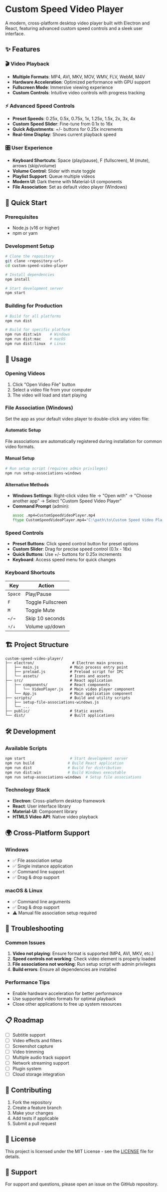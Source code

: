 # Custom Speed Video Player

A modern, cross-platform desktop video player built with Electron and React, featuring advanced custom speed controls and a sleek user interface.

## ✨ Features

### 🎬 Video Playback

- **Multiple Formats**: MP4, AVI, MKV, MOV, WMV, FLV, WebM, M4V
- **Hardware Acceleration**: Optimized performance with GPU support
- **Fullscreen Mode**: Immersive viewing experience
- **Custom Controls**: Intuitive video controls with progress tracking

### ⚡ Advanced Speed Controls

- **Preset Speeds**: 0.25x, 0.5x, 0.75x, 1x, 1.25x, 1.5x, 2x, 3x, 4x
- **Custom Speed Slider**: Fine-tune from 0.1x to 16x
- **Quick Adjustments**: +/- buttons for 0.25x increments
- **Real-time Display**: Shows current playback speed

### 🎛️ User Experience

- **Keyboard Shortcuts**: Space (play/pause), F (fullscreen), M (mute), arrows (skip/volume)
- **Volume Control**: Slider with mute toggle
- **Playlist Support**: Queue multiple videos
- **Modern UI**: Dark theme with Material-UI components
- **File Association**: Set as default video player (Windows)

## 🚀 Quick Start

### Prerequisites

- Node.js (v16 or higher)
- npm or yarn

### Development Setup

```bash
# Clone the repository
git clone <repository-url>
cd custom-speed-video-player

# Install dependencies
npm install

# Start development server
npm start
```

### Building for Production

```bash
# Build for all platforms
npm run dist

# Build for specific platform
npm run dist:win    # Windows
npm run dist:mac    # macOS
npm run dist:linux  # Linux
```

## 📖 Usage

### Opening Videos

1. Click "Open Video File" button
2. Select a video file from your computer
3. The video will load and start playing

### File Association (Windows)

Set the app as your default video player to double-click any video file:

#### Automatic Setup

File associations are automatically registered during installation for common video formats.

#### Manual Setup

```bash
# Run setup script (requires admin privileges)
npm run setup-associations-windows
```

#### Alternative Methods

- **Windows Settings**: Right-click video file → "Open with" → "Choose another app" → Select "Custom Speed Video Player"
- **Command Prompt** (admin):
  ```cmd
  assoc .mp4=CustomSpeedVideoPlayer.mp4
  ftype CustomSpeedVideoPlayer.mp4="C:\path\to\Custom Speed Video Player.exe" "%1"
  ```

### Speed Controls

- **Preset Buttons**: Click speed control button for preset options
- **Custom Slider**: Drag for precise speed control (0.1x - 16x)
- **Quick Buttons**: Use +/- buttons for 0.25x increments
- **Keyboard**: Access speed menu for quick changes

### Keyboard Shortcuts

| Key     | Action            |
| ------- | ----------------- |
| `Space` | Play/Pause        |
| `F`     | Toggle Fullscreen |
| `M`     | Toggle Mute       |
| `←/→`   | Skip 10 seconds   |
| `↑/↓`   | Volume up/down    |

## 🏗️ Project Structure

```
custom-speed-video-player/
├── electron/                 # Electron main process
│   ├── main.js              # Main process entry point
│   ├── preload.js           # Preload script for IPC
│   └── assets/              # Icons and assets
├── src/                     # React application
│   ├── components/          # React components
│   │   └── VideoPlayer.js   # Main video player component
│   └── App.js               # Main application component
├── scripts/                 # Build and utility scripts
│   ├── setup-file-associations-windows.js
│   └── ...
├── public/                  # Static assets
└── dist/                    # Built applications
```

## 🛠️ Development

### Available Scripts

```bash
npm start                    # Start development server
npm run build               # Build React application
npm run dist                # Build for distribution
npm run dist:win            # Build Windows executable
npm run setup-associations-windows  # Setup file associations
```

### Technology Stack

- **Electron**: Cross-platform desktop framework
- **React**: User interface library
- **Material-UI**: Component library
- **HTML5 Video API**: Native video playback

## 🌍 Cross-Platform Support

### Windows

- ✅ File association setup
- ✅ Single instance application
- ✅ Command line support
- ✅ Drag & drop support

### macOS & Linux

- ✅ Command line arguments
- ✅ Drag & drop support
- ⚠️ Manual file association setup required

## 🔧 Troubleshooting

### Common Issues

1. **Video not playing**: Ensure format is supported (MP4, AVI, MKV, etc.)
2. **Speed controls not working**: Check video element is properly loaded
3. **File associations not working**: Run setup script with admin privileges
4. **Build errors**: Ensure all dependencies are installed

### Performance Tips

- Enable hardware acceleration for better performance
- Use supported video formats for optimal playback
- Close other applications to free up system resources

## 📋 Roadmap

- [ ] Subtitle support
- [ ] Video effects and filters
- [ ] Screenshot capture
- [ ] Video trimming
- [ ] Multiple audio track support
- [ ] Network streaming support
- [ ] Plugin system
- [ ] Cloud storage integration

## 🤝 Contributing

1. Fork the repository
2. Create a feature branch
3. Make your changes
4. Add tests if applicable
5. Submit a pull request

## 📄 License

This project is licensed under the MIT License - see the [LICENSE](LICENSE) file for details.

## 💬 Support

For support and questions, please open an issue on the GitHub repository.
